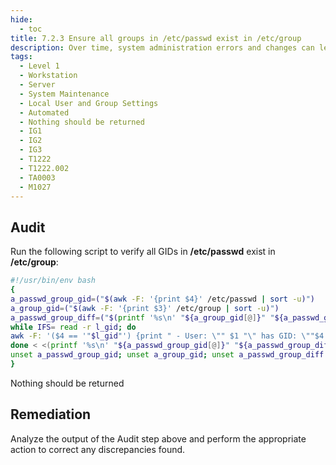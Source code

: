 ```yaml
---
hide:
  - toc
title: 7.2.3 Ensure all groups in /etc/passwd exist in /etc/group
description: Over time, system administration errors and changes can lead to groups being defined in /etc/passwd but not in /etc/group
tags:
  - Level 1
  - Workstation
  - Server
  - System Maintenance
  - Local User and Group Settings
  - Automated
  - Nothing should be returned
  - IG1
  - IG2
  - IG3
  - T1222
  - T1222.002
  - TA0003
  - M1027
---
```


## Audit
Run the following script to verify all GIDs in **/etc/passwd** exist in **/etc/group**:
```bash linenums="1"
#!/usr/bin/env bash
{
a_passwd_group_gid=("$(awk -F: '{print $4}' /etc/passwd | sort -u)")
a_group_gid=("$(awk -F: '{print $3}' /etc/group | sort -u)")
a_passwd_group_diff=("$(printf '%s\n' "${a_group_gid[@]}" "${a_passwd_group_gid[@]}" | sort | uniq -u)")
while IFS= read -r l_gid; do
awk -F: '($4 == '"$l_gid"') {print " - User: \"" $1 "\" has GID: \""$4 "\" which does not exist in /etc/group" }' /etc/passwd
done < <(printf '%s\n' "${a_passwd_group_gid[@]}" "${a_passwd_group_diff[@]}" | sort | uniq -D | uniq)
unset a_passwd_group_gid; unset a_group_gid; unset a_passwd_group_diff
}
```
Nothing should be returned

## Remediation
Analyze the output of the Audit step above and perform the appropriate action to correct any discrepancies found.
